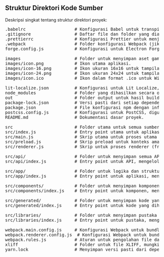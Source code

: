 ## Struktur Direktori Kode Sumber

Deskripsi singkat tentang struktur direktori proyek:

<pre>
.babelrc                   # Konfigurasi Babel untuk transpiling JavaScript.
.gitignore                 # Daftar file dan folder yang diabaikan oleh Git (seperti node_modules).
.prettierrc                # Konfigurasi Prettier untuk menjaga konsistensi format kode.
.webpack                   # Folder konfigurasi Webpack (jika ada lebih dari satu file).
forge.config.js            # Konfigurasi untuk Electron Forge, memudahkan pengemasan aplikasi.

images                     # Folder untuk menyimpan aset gambar.
images/icon.png            # Ikon utama aplikasi.
images/icon-16.png         # Ikon ukuran 16x16 untuk tampilan kecil.
images/icon-24.png         # Ikon ukuran 24x24 untuk tampilan sedang.
images/icon.ico            # Ikon dalam format .ico untuk Windows.

lit-localize.json          # Konfigurasi untuk Lit Localize, mendukung internasionalisasi.
node_modules               # Folder yang dihasilkan secara otomatis berisi semua dependensi npm.
out                        # Folder output untuk hasil build aplikasi.
package-lock.json          # Versi pasti dari setiap dependensi npm.
package.json               # File konfigurasi npm dengan informasi proyek dan dependensi.
postcss.config.js          # Konfigurasi untuk PostCSS, digunakan untuk mengolah CSS.
README.md                  # Dokumentasi dasar proyek.

src                        # Folder utama untuk semua sumber kode aplikasi.
src/index.js               # Entry point utama untuk aplikasi.
src/main.js                # Skrip utama untuk proses utama Electron.
src/preload.js             # Skrip preload untuk konteks aman sebelum renderer dimuat.
src/renderer.js            # Skrip untuk proses renderer (frontend) yang menangani UI dan interaksi pengguna.

src/api/                   # Folder untuk menyimpan semua API yang digunakan dalam aplikasi.
src/api/index.js           # Entry point untuk API, mengelola dan mengekspor semua API yang tersedia.

src/app/                   # Folder untuk logika dan struktur aplikasi.
src/app/index.js           # Entry point untuk aplikasi, menginisialisasi bagian aplikasi.

src/components/            # Folder untuk menyimpan komponen UI berbasis Lit.
src/components/index.js    # Entry point untuk komponen, mengelola dan mengekspor semua komponen UI.

src/generated/             # Folder untuk menyimpan kode yang dihasilkan secara otomatis.
src/generated/index.js     # Entry point untuk kode yang dihasilkan, mengelola ekspor dari kode yang dihasilkan.

src/libraries/             # Folder untuk menyimpan pustaka tambahan yang digunakan dalam aplikasi.
src/libraries/index.js     # Entry point untuk pustaka, mengelola dan mengekspor semua pustaka yang digunakan.

webpack.main.config.js     # Konfigurasi Webpack untuk bundling kode backend.
webpack.renderer.config.js  # Konfigurasi Webpack untuk bundling kode frontend.
webpack.rules.js           # Aturan untuk pengolahan file dalam Webpack.
xliff                      # Folder untuk file XLIFF, mungkin digunakan untuk internasionalisasi atau lokalisasi.
yarn.lock                  # Menyimpan versi pasti dari dependensi jika menggunakan Yarn sebagai manajer paket.
</pre>
